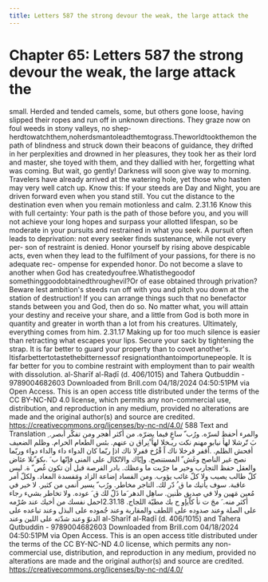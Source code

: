 ```yaml
---
title: Letters 587 the strong devour the weak, the large attack the
---
```

# Chapter 65: Letters 587 the strong devour the weak, the large attack the
small. Herded and tended camels, some, but others gone loose, having
slipped their ropes and run off in unknown directions. They graze now on
foul weeds in stony valleys, no shep-
herdtowatchthem,noherdsmantoleadthemtograss.Theworldtookthemon the path
of blindness and struck down their beacons of guidance, they drifted in
her perplexities and drowned in her pleasures, they took her as their
lord and master, she toyed with them, and they dallied with her,
forgetting what was coming. But wait, go gently! Darkness will soon give
way to morning. Travelers have already arrived at the watering hole, yet
those who hasten may very well catch up. Know this: If your steeds are
Day and Night, you are driven forward even when you stand still. You cut
the distance to the destination even when you remain motionless and
calm. 2.31.16 Know this with full certainty: Your path is the path of
those before you, and you will not achieve your long hopes and surpass
your allotted lifespan, so be moderate in your pursuits and restrained
in what you seek. A pursuit often leads to deprivation: not every seeker
finds sustenance, while not every per- son of restraint is denied. Honor
yourself by rising above despicable acts, even when they lead to the
fulfilment of your passions, for there is no adequate rec- ompense for
expended honor. Do not become a slave to another when God has
createdyoufree.Whatisthegoodof somethinggoodobtainedthroughevil?Or of
ease obtained through privation? Beware lest ambition's steeds run off
with you and pitch you down at the station of destruction! If you can
arrange things such that no benefactor stands between you and God, then
do so. No matter what, you will attain your destiny and receive your
share, and a little from God is both more in quantity and greater in
worth than a lot from his creatures. Ultimately, everything comes from
him. 2.31.17 Making up for too much silence is easier than retracting
what escapes your lips. Secure your sack by tightening the strap. It is
far better to guard your property than to covet another's.
Itisfarbettertotastethebitternessof resignationthantoimportunepeople. It
is far better for you to combine restraint with employment than to pair
wealth with dissolution. al-Sharīf al-Raḍī (d. 406/1015) and Tahera
Qutbuddin - 9789004682603 Downloaded from Brill.com 04/18/2024
04:50:51PM via Open Access. This is an open access title distributed
under the terms of the CC BY-NC-ND 4.0 license, which permits any
non-commercial use, distribution, and reproduction in any medium,
provided no alterations are made and the original author(s) and source
are credited. https://creativecommons.org/licenses/by-nc-nd/4.0/ 588
Text and Translation والمرء أحفظ لسرّه. ورُب ّ ساعٍ فيما يضرّه. من أكثر أهجر
ومن تفكّر أبصر. ِ بَ تّرشلا لهأ نيابو مهنم نكت ريـخلا لهأ ْنِراق ن عنهم. بئس
الطعام الحرام. وظلم الضعيف أفحش الظلم. .اًقفر قرخلا ناك اً قْرُخ قفرلا ناك
اذإ ربّما كان الدواء داء والداء دواء وربّما نصح غير الناصح وغَش ّ المستنصح.
وإيّاك والاتّكال على المنى فإنّها ب َ .ىكوَ ّنلا عئاض والعقل حفظ التجارب
وخير ما جرّبت ما وعظك. بادر الفرصة قبل أن تكون غُص ّ ة. ليس كلّ طالب يصيب
ولا كلّ غائب يؤوب. ومن الفساد إضاعة الزاد ومَفسدة المعاد. ولكلّ أمر عاقبة.
سوف يأتيك ما ق ُ دّر لك. التاجر مخاطر. ورُب ّ يسير أنمى من كثير. لا خير في
مُعين مَهين ولا في صديق ظَنين. ساهِل الدهر َما ذَلّ لك ق َ عوده. ولا تخاطر
بشيء رجاء أكثر منه. َ مجَ ت نأ كاّيإو ح بك مطيّة اللجاج. 2.31.18احمل نفسك
من أخيك عند صُرْمه على الصلة وعند صدوده على اللطف والمقاربة وعند جُموده على
البذل وعند تباعده على الدنوّ وعند شدّته على اللين وعند al-Sharīf al-Raḍī
(d. 406/1015) and Tahera Qutbuddin - 9789004682603 Downloaded from
Brill.com 04/18/2024 04:50:51PM via Open Access. This is an open access
title distributed under the terms of the CC BY-NC-ND 4.0 license, which
permits any non-commercial use, distribution, and reproduction in any
medium, provided no alterations are made and the original author(s) and
source are credited. https://creativecommons.org/licenses/by-nc-nd/4.0/